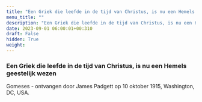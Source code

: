 ```yaml
---
title: "Een Griek die leefde in de tijd van Christus, is nu een Hemels geestelijk wezen"
menu_title: ""
description: "Een Griek die leefde in de tijd van Christus, is nu een Hemels geestelijk wezen"
date: 2023-09-01 06:00:01+00:310
draft: False
hidden: True
weight:
---
```

### Een Griek die leefde in de tijd van Christus, is nu een Hemels geestelijk wezen

Gomeses - ontvangen door James Padgett op 10 oktober 1915, Washington, DC, USA.
